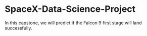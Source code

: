 # SpaceX-Data-Science-Project
In this capstone, we will predict if the Falcon 9 first stage will land successfully.
